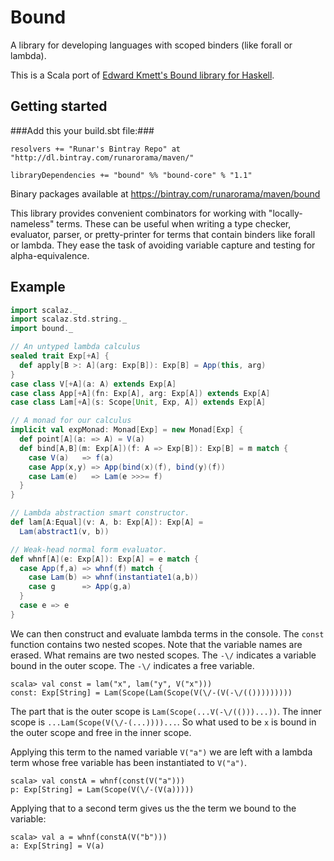 Bound
=====

A library for developing languages with scoped binders (like forall or lambda).

This is a Scala port of [Edward Kmett's Bound library for Haskell](https://github.com/ekmett/bound).

Getting started
---------------

###Add this your build.sbt file:###

```
resolvers += "Runar's Bintray Repo" at "http://dl.bintray.com/runarorama/maven/"

libraryDependencies += "bound" %% "bound-core" % "1.1"
```

Binary packages available at https://bintray.com/runarorama/maven/bound

This library provides convenient combinators for working with "locally-nameless" terms. These can be useful when writing a type checker, evaluator, parser, or pretty-printer for terms that contain binders like forall or lambda. They ease the task of avoiding variable capture and testing for alpha-equivalence.

Example
-------

```scala
import scalaz._
import scalaz.std.string._
import bound._

// An untyped lambda calculus
sealed trait Exp[+A] {
  def apply[B >: A](arg: Exp[B]): Exp[B] = App(this, arg)
}
case class V[+A](a: A) extends Exp[A]
case class App[+A](fn: Exp[A], arg: Exp[A]) extends Exp[A]
case class Lam[+A](s: Scope[Unit, Exp, A]) extends Exp[A]

// A monad for our calculus
implicit val expMonad: Monad[Exp] = new Monad[Exp] {
  def point[A](a: => A) = V(a)
  def bind[A,B](m: Exp[A])(f: A => Exp[B]): Exp[B] = m match {
    case V(a)   => f(a)
    case App(x,y) => App(bind(x)(f), bind(y)(f))
    case Lam(e)   => Lam(e >>>= f)
  }
}

// Lambda abstraction smart constructor.
def lam[A:Equal](v: A, b: Exp[A]): Exp[A] =
  Lam(abstract1(v, b))

// Weak-head normal form evaluator.
def whnf[A](e: Exp[A]): Exp[A] = e match {
  case App(f,a) => whnf(f) match {
    case Lam(b) => whnf(instantiate1(a,b))
    case g      => App(g,a)
  }
  case e => e
}
```

We can then construct and evaluate lambda terms in the console. The `const` function contains two nested scopes. Note that the variable names are erased. What remains are two nested scopes.
The `-\/` indicates a variable bound in the outer scope. The `-\/` indicates a free variable.

    scala> val const = lam("x", lam("y", V("x")))
    const: Exp[String] = Lam(Scope(Lam(Scope(V(\/-(V(-\/(()))))))))
    
The part that is the outer scope is `Lam(Scope(...V(-\/(()))...))`. The inner scope is `...Lam(Scope(V(\/-(...))))...`. So what used to be `x` is bound in the outer scope and free in the inner scope.
    
Applying this term to the named variable `V("a")` we are left with a lambda term whose free variable has been instantiated to `V("a")`.

    scala> val constA = whnf(const(V("a")))
    p: Exp[String] = Lam(Scope(V(\/-(V(a)))))

Applying that to a second term gives us the the term we bound to the variable:

    scala> val a = whnf(constA(V("b")))
    a: Exp[String] = V(a)
